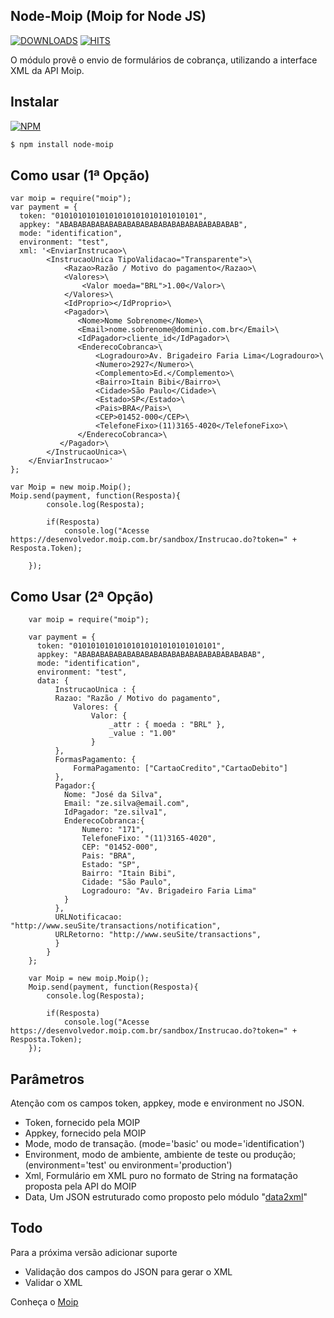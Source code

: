 
Node-Moip (Moip for Node JS) 
----------------------------
[![DOWNLOADS](https://img.shields.io/npm/dt/node-moip.svg?style=flat-square)](https://www.npmjs.com/package/node-moip)
[![HITS](http://hits.dwyl.io/lucasbrigida/node-moip.svg)](https://www.npmjs.com/package/node-moip)

O módulo provê o envio de formulários de cobrança, utilizando a interface XML da API Moip.

Instalar
--------
[![NPM](https://nodei.co/npm/node-moip.png?downloads=true&downloadRank=true&stars=true)](https://nodei.co/npm/node-moip/)

```bash
$ npm install node-moip
```

Como usar (1ª Opção)
--------------------

    var moip = require("moip");
    var payment = {
      token: "01010101010101010101010101010101",
      appkey: "ABABABABABABABABABABABABABABABABABABABAB",
      mode: "identification",
      environment: "test",
      xml: '<EnviarInstrucao>\
		    <InstrucaoUnica TipoValidacao="Transparente">\
		        <Razao>Razão / Motivo do pagamento</Razao>\
		        <Valores>\
		            <Valor moeda="BRL">1.00</Valor>\
		        </Valores>\
		        <IdProprio></IdProprio>\
		        <Pagador>\
		           <Nome>Nome Sobrenome</Nome>\
		           <Email>nome.sobrenome@dominio.com.br</Email>\
		           <IdPagador>cliente_id</IdPagador>\
		           <EnderecoCobranca>\
		               <Logradouro>Av. Brigadeiro Faria Lima</Logradouro>\
		               <Numero>2927</Numero>\
		               <Complemento>Ed.</Complemento>\
		               <Bairro>Itain Bibi</Bairro>\
		               <Cidade>São Paulo</Cidade>\
		               <Estado>SP</Estado>\
		               <Pais>BRA</Pais>\
		               <CEP>01452-000</CEP>\
		               <TelefoneFixo>(11)3165-4020</TelefoneFixo>\
		           </EnderecoCobranca>\
		       </Pagador>\
		    </InstrucaoUnica>\
		</EnviarInstrucao>'
    };

    var Moip = new moip.Moip();
    Moip.send(payment, function(Resposta){ 
			console.log(Resposta);

			if(Resposta)
				console.log("Acesse https://desenvolvedor.moip.com.br/sandbox/Instrucao.do?token=" + Resposta.Token);

		});


Como Usar (2ª Opção)
--------------------

		var moip = require("moip");
		
		var payment = {
		  token: "01010101010101010101010101010101",
		  appkey: "ABABABABABABABABABABABABABABABABABABABAB",
		  mode: "identification",
		  environment: "test",
		  data: {
			  InstrucaoUnica : {
		      Razao: "Razão / Motivo do pagamento",
			      Valores: {
			          Valor: {
			              _attr : { moeda : "BRL" },
			              _value : "1.00"
			          }
		      },
		      FormasPagamento: {
		          FormaPagamento: ["CartaoCredito","CartaoDebito"] 
		      },
		      Pagador:{
		        Nome: "José da Silva",
		        Email: "ze.silva@email.com",
		        IdPagador: "ze.silva1",
		        EnderecoCobranca:{
		        	Numero: "171",
		        	TelefoneFixo: "(11)3165-4020",
		        	CEP: "01452-000",
		        	Pais: "BRA",
		        	Estado: "SP",
		        	Bairro: "Itain Bibi",
		        	Cidade: "São Paulo",
		        	Logradouro: "Av. Brigadeiro Faria Lima"
		        }
		      },
		      URLNotificacao: "http://www.seuSite/transactions/notification",
		      URLRetorno: "http://www.seuSite/transactions",
			  }
			}
		};

		var Moip = new moip.Moip();
		Moip.send(payment, function(Resposta){ 
			console.log(Resposta);

			if(Resposta)
				console.log("Acesse https://desenvolvedor.moip.com.br/sandbox/Instrucao.do?token=" + Resposta.Token);
		});



Parâmetros
----------

Atenção com os campos token, appkey, mode e environment no JSON.

  - Token, fornecido pela MOIP
  - Appkey, fornecido pela MOIP
  - Mode, modo de transação. (mode='basic' ou mode='identification')
  - Environment, modo de ambiente, ambiente de teste ou produção; (environment='test' ou environment='production')
  - Xml, Formulário em XML puro no formato de String na formatação proposta pela API do MOIP
  - Data, Um JSON estruturado como proposto pelo módulo "[data2xml]"


Todo
----
Para a próxima versão adicionar suporte

  - Validação dos campos do JSON para gerar o XML 
  - Validar o XML


Conheça o [Moip]

  [Moip]: http://labs.moip.com.br/playground/
  [data2xml]: https://npmjs.org/package/data2xml
